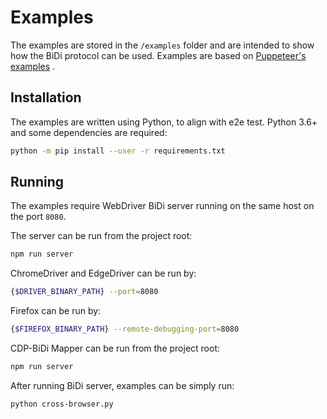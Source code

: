 # Examples

The examples are stored in the `/examples` folder and are intended to show how the
BiDi protocol can be used. Examples are based on
[Puppeteer's examples](https://github.com/puppeteer/puppeteer/tree/main/examples)
.

## Installation

The examples are written using Python, to align with e2e test. Python 3.6+ and some
dependencies are required:

```sh
python -m pip install --user -r requirements.txt
```

## Running

The examples require WebDriver BiDi server running on the same host on the port
`8080`.

The server can be run from the project root:

```sh
npm run server
```

ChromeDriver and EdgeDriver can be run by:

```sh
{$DRIVER_BINARY_PATH} --port=8080
```

Firefox can be run by:

```sh
{$FIREFOX_BINARY_PATH} --remote-debugging-port=8080
```

CDP-BiDi Mapper can be run from the project root:

```sh
npm run server
```

After running BiDi server, examples can be simply run:

```sh
python cross-browser.py
```
